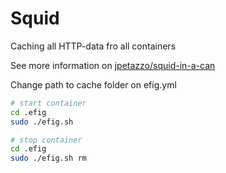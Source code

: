 # Squid

Caching all HTTP-data fro all containers

See more information on [jpetazzo/squid-in-a-can](https://github.com/jpetazzo/squid-in-a-can)

Change path to cache folder on efig.yml

```bash
# start container
cd .efig
sudo ./efig.sh
```
```bash
# stop container
cd .efig
sudo ./efig.sh rm
```



